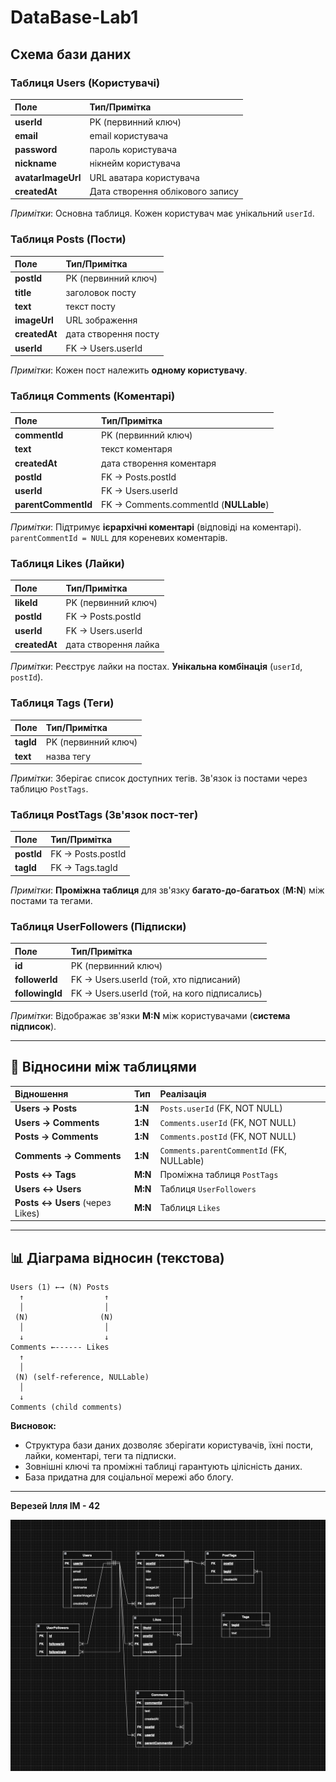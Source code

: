 # DataBase-Lab1

## Схема бази даних

### Таблиця Users (Користувачі)
| Поле | Тип/Примітка |
| :--- | :--- |
| **userId** |  PK (первинний ключ) |
| **email** | email користувача |
| **password** | пароль користувача |
| **nickname** | нікнейм користувача |
| **avatarImageUrl** | URL аватара користувача |
| **createdAt** | Дата створення облікового запису |

*Примітки*: Основна таблиця. Кожен користувач має унікальний `userId`.

### Таблиця Posts (Пости)
| Поле | Тип/Примітка |
| :--- | :--- |
| **postId** |  PK (первинний ключ) |
| **title** | заголовок посту |
| **text** | текст посту |
| **imageUrl** | URL зображення |
| **createdAt** | дата створення посту |
| **userId** |  FK → Users.userId |

*Примітки*: Кожен пост належить **одному користувачу**.

### Таблиця Comments (Коментарі)
| Поле | Тип/Примітка |
| :--- | :--- |
| **commentId** |  PK (первинний ключ) |
| **text** | текст коментаря |
| **createdAt** | дата створення коментаря |
| **postId** |  FK → Posts.postId |
| **userId** |  FK → Users.userId |
| **parentCommentId** |  FK → Comments.commentId (**NULLable**) |

*Примітки*: Підтримує **ієрархічні коментарі** (відповіді на коментарі). `parentCommentId = NULL` для кореневих коментарів.

### Таблиця Likes (Лайки)
| Поле | Тип/Примітка |
| :--- | :--- |
| **likeId** |  PK (первинний ключ) |
| **postId** |  FK → Posts.postId |
| **userId** |  FK → Users.userId |
| **createdAt** | дата створення лайка |

*Примітки*: Реєструє лайки на постах. **Унікальна комбінація** (`userId`, `postId`).

### Таблиця Tags (Теги)
| Поле | Тип/Примітка |
| :--- | :--- |
| **tagId** |  PK (первинний ключ) |
| **text** | назва тегу |

*Примітки*: Зберігає список доступних тегів. Зв'язок із постами через таблицю `PostTags`.

### Таблиця PostTags (Зв'язок пост-тег)
| Поле | Тип/Примітка |
| :--- | :--- |
| **postId** |  FK → Posts.postId |
| **tagId** |  FK → Tags.tagId |

*Примітки*: **Проміжна таблиця** для зв'язку **багато-до-багатьох** (**M:N**) між постами та тегами.

### Таблиця UserFollowers (Підписки)
| Поле | Тип/Примітка |
| :--- | :--- |
| **id** | PK (первинний ключ) |
| **followerId** | FK → Users.userId (той, хто підписаний) |
| **followingId** | FK → Users.userId (той, на кого підписались) |

*Примітки*: Відображає зв'язки **M:N** між користувачами (**система підписок**).

---

## 🔗 Відносини між таблицями

| Відношення | Тип | Реалізація |
| :--- | :--- | :--- |
| **Users → Posts** | **1:N** | `Posts.userId` (FK, NOT NULL) |
| **Users → Comments** | **1:N** | `Comments.userId` (FK, NOT NULL) |
| **Posts → Comments** | **1:N** | `Comments.postId` (FK, NOT NULL) |
| **Comments → Comments** | **1:N** | `Comments.parentCommentId` (FK, NULLable) |
| **Posts ↔ Tags** | **M:N** | Проміжна таблиця `PostTags` |
| **Users ↔ Users** | **M:N** | Таблиця `UserFollowers` |
| **Posts ↔ Users** (через Likes) | **M:N** | Таблиця `Likes` |

---

## 📊 Діаграма відносин (текстова)
```text
Users (1) ←→ (N) Posts
  ↑                  ↑
  │                  │
 (N)                (N)
  │                  │
  ↓                  ↓
Comments ←------ Likes
  ↑
  │
 (N) (self-reference, NULLable)
  │
  ↓
Comments (child comments)

```

**Висновок:**  
- Структура бази даних дозволяє зберігати користувачів, їхні пости, лайки, коментарі, теги та підписки.  
- Зовнішні ключі та проміжні таблиці гарантують цілісність даних.  
- База придатна для соціальної мережі або блогу.

---

**Верезей Ілля ІМ - 42**

<img src="Lab1BDScheme.drawio.png" alt="Схема" width="1000"/>
